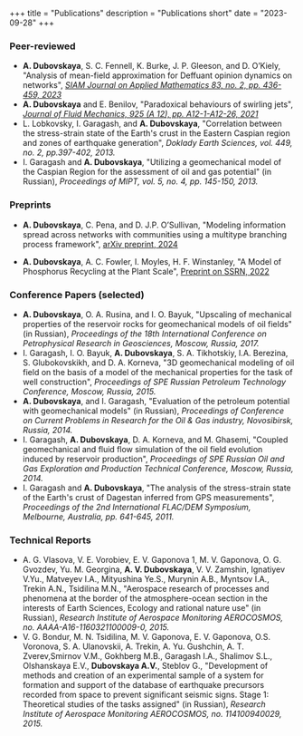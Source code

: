 +++
title = "Publications"
description = "Publications short"
date = "2023-09-28"
+++



### Peer-reviewed

* **A. Dubovskaya**, S. C. Fennell, K. Burke, J. P. Gleeson, and D. O’Kiely, "Analysis of mean-field approximation for Deffuant opinion dynamics on networks", [*SIAM Journal on Applied Mathematics 83, no. 2, pp. 436-459, 2023*](https://epubs.siam.org/doi/pdf/10.1137/22M1499765)
* **A. Dubovskaya** and E. Benilov, "Paradoxical behaviours of swirling jets", [*Journal of Fluid Mechanics, 925 (A 12), pp. A12-1-A12-26, 2021*](https://www.cambridge.org/core/services/aop-cambridge-core/content/view/6A990519B62E6F480D40C7D9A157E420/S0022112021006649a.pdf)
* L. Lobkovsky, I. Garagash, and **A. Dubovskaya**, "Correlation between the stress-strain state of the Earth's crust in the Eastern Caspian region and zones of earthquake generation", *Doklady Earth Sciences, vol. 449, no. 2, pp.397-402, 2013.*
* I. Garagash and **A. Dubovskaya**, "Utilizing a geomechanical model of the Caspian Region for the assessment of oil and gas potential" (in Russian), *Proceedings of MIPT, vol. 5, no. 4, pp. 145-150, 2013.*

### Preprints
* **A. Dubovskaya**, C. Pena, and D. J.P. O’Sullivan, "Modeling information spread across networks with communities using a multitype branching process framework", [arXiv preprint, 2024](https://arxiv.org/pdf/2408.04456)

* **A. Dubovskaya**, A. C. Fowler, I. Moyles, H. F. Winstanley, "A Model of Phosphorus Recycling at the Plant Scale", [Preprint on SSRN, 2022](https://papers.ssrn.com/sol3/papers.cfm?abstract_id=4175674)


### Conference Papers (selected)
* **A. Dubovskaya**, O. A. Rusina, and I. O. Bayuk,
"Upscaling of mechanical properties of the reservoir rocks for geomechanical models of oil fields" (in Russian), *Proceedings of the 18th International Conference on Petrophysical Research in Geosciences, Moscow, Russia, 2017.*
* I. Garagash, I. O. Bayuk, **A. Dubovskaya**, S. A. Tikhotskiy, I.A. Berezina, S. Glubokovskikh, and D. A. Korneva, "3D geomechanical modeling of oil field on the basis of a model of the mechanical properties for the task of well construction", *Proceedings of SPE Russian Petroleum Technology Conference, Moscow, Russia, 2015.*
* **A. Dubovskaya**, and I. Garagash, "Evaluation of the petroleum potential with geomechanical models" (in Russian), *Proceedings of Conference on Current Problems in Research for the Oil \& Gas industry, Novosibirsk, Russia, 2014.*
* I. Garagash, **A. Dubovskaya**, D. A. Korneva, and M. Ghasemi, "Coupled geomechanical and fluid flow simulation of the oil field evolution induced by reservoir production", *Proceedings of SPE Russian Oil and Gas Exploration and Production Technical Conference, Moscow, Russia, 2014.*
* I. Garagash and **A. Dubovskaya**, "The analysis of the stress-strain state of the Earth's crust of Dagestan inferred from GPS measurements", *Proceedings of the 2nd International FLAC/DEM Symposium, Melbourne, Australia, pp. 641-645, 2011.*


### Technical Reports

* A. G. Vlasova, V. E. Vorobiev, E. V. Gaponova 1, M. V. Gaponova, O. G. Gvozdev, Yu. M. Georgina, **A. V. Dubovskaya**, V. V. Zamshin, Ignatiyev V.Yu., Matveyev I.A., Mityushina Ye.S., Murynin A.B., Myntsov I.A., Trekin A.N., Tsidilina M.N., "Aerospace research of processes and phenomena at the border of the atmosphere-ocean section in the interests of Earth Sciences, Ecology and rational nature use" (in Russian), *Research Institute of Aerospace Monitoring AEROCOSMOS, no. AAAA-A16-1160321100009-0, 2015.*
* V. G. Bondur, M. N. Tsidilina, M. V. Gaponova, E. V. Gaponova, O.S. Voronova, S. A. Ulanovskii, A. Trekin, A. Yu. Gushchin, A. T. Zverev,Smirnov V.M., Gokhberg M.B., Garagash I.A., Shalimov S.L., Olshanskaya E.V., **Dubovskaya A.V.**, Steblov G., "Development of methods and creation of an experimental sample of a system for formation and support of the database of earthquake precursors recorded from space to prevent significant seismic signs. Stage 1: Theoretical studies of the tasks assigned" (in Russian), *Research Institute of Aerospace Monitoring AEROCOSMOS, no. 114100940029, 2015.*


